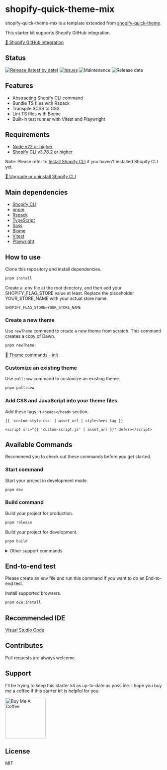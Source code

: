# shopify-quick-theme-mix

shopify-quick-theme-mix is a template extended from [shopify-quick-theme](https://github.com/Kazuki-tam/shopify-quick-theme).

This starter kit supports Shopify GitHub integration.

[📖 Shopify GitHub integration](https://shopify.dev/themes/tools/github)
## Status

[![Release (latest by date)](https://img.shields.io/github/v/release/Kazuki-tam/shopify-quick-theme-mix)](https://github.com/Kazuki-tam/shopify-quick-theme-mix/releases/tag/v0.0.1)
[![Issues](https://img.shields.io/github/issues/Kazuki-tam/shopify-quick-theme-mix)](https://github.com/Kazuki-tam/shopify-quick-theme-mix/issues)
![Maintenance](https://img.shields.io/maintenance/yes/2023)
![Release date](https://img.shields.io/github/release-date/Kazuki-tam/shopify-quick-theme-mix)

## Features

- Abstracting Shopify CLI command
- Bundle TS files with Rspack
- Transpile SCSS to CSS
- Lint TS files with Biome
- Built-in test runner with Vitest and Playwright

## Requirements

- [Node v22 or higher](https://nodejs.org/en/)
- [Shopify CLI v3.78.2 or higher](https://shopify.dev/docs/api/shopify-cli/theme)

Note: Please refer to [Install Shopify CLI](https://shopify.dev/docs/api/shopify-cli) if you haven't installed Shopify CLI yet.

[📖 Upgrade or uninstall Shopify CLI](https://shopify.dev/docs/storefronts/themes/tools/cli#upgrade-shopify-cli)
## Main dependencies

- [Shopify CLI](https://shopify.dev/themes/tools/cli)
- [pnpm](https://pnpm.io/)
- [Rspack](https://www.rspack.dev/)
- [TypeScript](https://www.typescriptlang.org/)
- [Sass](https://sass-lang.com/)
- [Biome](https://biomejs.dev/)
- [Vitest](https://vitest.dev/)
- [Playwright](https://playwright.dev/)

## How to use

Clone this repository and install dependencies.

```bash
pnpm install
```

Create a .env file at the root directory, and then add your SHOPIFY_FLAG_STORE value at least. Replace the placeholder YOUR_STORE_NAME with your actual store name.

```
SHOPIFY_FLAG_STORE=YOUR_STORE_NAME
```

### Create a new theme

Use `newTheme` command to create a new theme from scratch. This command creates a copy of Dawn.

```bash
pnpm newTheme
```

[📖 Theme commands - init](https://shopify.dev/themes/tools/cli/theme-commands#init)

### Customize an existing theme

Use `pull:new` command to customize an existing theme.

```bash
pnpm pull:new
```

### Add CSS and JavaScript into your theme files

Add these tags in `<head></head>` section.

```liquid
{{ 'custom-style.css' | asset_url | stylesheet_tag }}
```

```liquid
<script src="{{ 'custom-script.js' | asset_url }}" defer></script>
```

## Available Commands

Recommend you to check out these commands before you get started.

### Start command

Start your project in development mode.

```bash
pnpm dev
```

### Build command

Build your project for production.

```bash
pnpm release
```

Build your project for development.

```bash
pnpm build
```

<details>
<summary>Other support commands</summary>

### Pull command

Retrieve theme files from Shopify without deleting local files.

```bash
pnpm pull
```

### Push command

Upload your local theme files to Shopify without deleting remote files.

```bash
pnpm push
```

Push to your development theme. If you don't have a development theme, then one is created.

```bash
pnpm push:dev
```

Upload the theme to the theme library as a new unpublished theme.

```bash
pnpm push:upload
```

### Deploy command

Build your local files and upload them to Shopify as production.

```bash
pnpm deploy
```

Build your local files and upload them to Shopify as development.

```bash
pnpm deploy:dev
```

### Preview command
Returns links that let you preview the specified theme.

```bash
pnpm preview
```

### Cheat command

Open Shopify Cheat Sheet.

```bash
pnpm cheat
```

[Shopify Cheat Sheet](https://www.shopify.com/partners/shopify-cheat-sheet)

### Lint command

Lint this project code.

```bash
pnpm lint
```

Fix this project code.

```bash
pnpm lint:fix
```

### Test command
Run unit testing.

```bash
pnpm unit
```

```bash
pnpm unit:watch
```

Run End-to-end testing in a headless.

```bash
pnpm e2e
```

Run End-to-end testing with headed browser.

```bash
pnpm e2e:headed
```

Generate End-to-end test code.

```bash
pnpm e2e:codegen
```

### Share command
Uploads your theme as a new, unpublished theme in your theme library.

```bash
pnpm share
```

### Package command
Packages your local theme files into a ZIP file that can be uploaded to Shopify.

```bash
pnpm package
```

### PostInstall command

Install missing TypeScript typings.

```bash
pnpm postInstall
```

</details>

## End-to-end test
Please create an env file and run this command if you want to do an End-to-end test.

Install supported browsers.

```bash
pnpm e2e:install
```

## Recommended IDE

[Visual Studio Code](https://code.visualstudio.com/)


## Contributes

Pull requests are always welcome.

## Support
I'll be trying to keep this starter kit as up-to-date as possible.
I hope you buy me a coffee if this starter kit is helpful for you.

<!-- BADGES/ -->
<p>
    <a href="https://buymeacoffee.com/ricebookspk" target="_blank"><img src="https://cdn.buymeacoffee.com/buttons/default-yellow.png" alt="Buy Me A Coffee" width="130"></a>
</p>
<!-- /BADGES -->

## License

MIT
